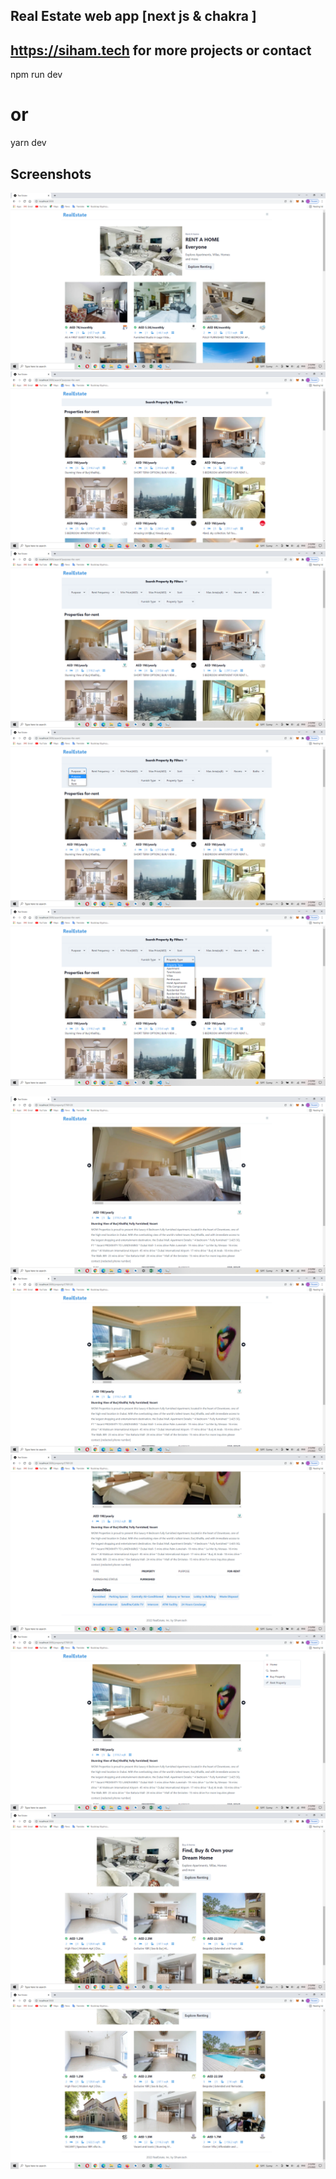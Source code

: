 ## Real Estate web app [next js & chakra ]

## https://siham.tech for more projects or contact

npm run dev
# or
yarn dev

## Screenshots
![image](https://raw.githubusercontent.com/yassineuav/realestate/main/screenshot/Screenshot%20(131).png)
![image](https://raw.githubusercontent.com/yassineuav/realestate/main/screenshot/Screenshot%20(132).png)
![image](https://raw.githubusercontent.com/yassineuav/realestate/main/screenshot/Screenshot%20(133).png)
![image](https://raw.githubusercontent.com/yassineuav/realestate/main/screenshot/Screenshot%20(134).png)
![image](https://raw.githubusercontent.com/yassineuav/realestate/main/screenshot/Screenshot%20(135).png)

![image](https://raw.githubusercontent.com/yassineuav/realestate/main/screenshot/Screenshot%20(136).png)
![image](https://raw.githubusercontent.com/yassineuav/realestate/main/screenshot/Screenshot%20(137).png)
![image](https://raw.githubusercontent.com/yassineuav/realestate/main/screenshot/Screenshot%20(138).png)
![image](https://raw.githubusercontent.com/yassineuav/realestate/main/screenshot/Screenshot%20(139).png)
![image](https://raw.githubusercontent.com/yassineuav/realestate/main/screenshot/Screenshot%20(140).png)
![image](https://raw.githubusercontent.com/yassineuav/realestate/main/screenshot/Screenshot%20(141).png)
